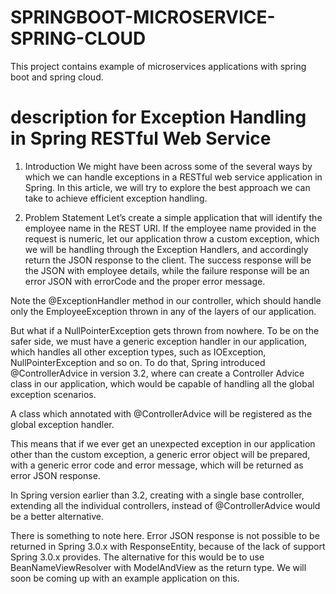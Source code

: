 # SPRINGBOOT-MICROSERVICE-SPRING-CLOUD
This project contains example of microservices applications with spring boot and spring cloud.


# description for Exception Handling in Spring RESTful Web Service

1. Introduction
We might have been across some of the several ways by which we can handle exceptions in a RESTful web service application in Spring. In this article, we will try to explore the best approach we can take to achieve efficient exception handling.

2. Problem Statement
Let’s create a simple application that will identify the employee name in the REST URI. If the employee name provided in the request is numeric, let our application throw a custom exception, which we will be handling through the Exception Handlers, and accordingly return the JSON response to the client. The success response will be the JSON with employee details, while the failure response will be an error JSON with errorCode and the proper error message.

Note the @ExceptionHandler method in our controller, which should handle only the EmployeeException thrown in any of the layers of our application.

But what if a NullPointerException gets thrown from nowhere. To be on the safer side, we must have a generic exception handler in our application, which handles all other exception types, such as IOException, NullPointerException and so on. To do that, Spring introduced @ControllerAdvice in version 3.2, where can create a Controller Advice class in our application, which would be capable of handling all the global exception scenarios.

A class which annotated with @ControllerAdvice will be registered as the global exception handler.

This means that if we ever get an unexpected exception in our application other than the custom exception, a generic error object will be prepared, with a generic error code and error message, which will be returned as error JSON response.

In Spring version earlier than 3.2, creating with a single base controller, extending all the individual controllers, instead of @ControllerAdvice would be a better alternative.

There is something to note here. Error JSON response is not possible to be returned in Spring 3.0.x with ResponseEntity, because of the lack of support Spring 3.0.x provides. The alternative for this would be to use BeanNameViewResolver with ModelAndView as the return type. We will soon be coming up with an example application on this.
